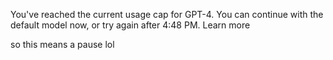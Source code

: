 You've reached the current usage cap for GPT-4. You can continue with the default model now, or try again after 4:48 PM. Learn more

so this means a pause lol